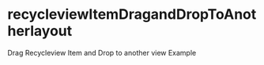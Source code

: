 # recycleviewItemDragandDropToAnotherlayout

Drag Recycleview Item and Drop to another view Example
